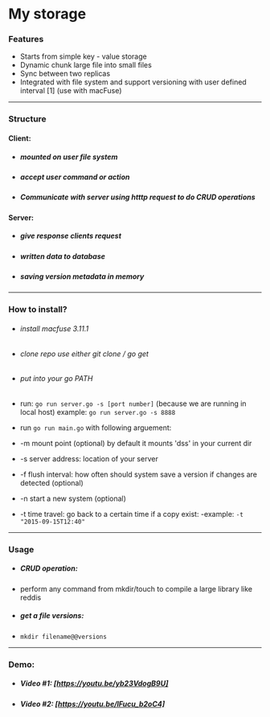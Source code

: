 # My storage

### Features

- Starts from simple key - value storage
- Dynamic chunk large file into small files
- Sync between two replicas
- Integrated with file system and support versioning with user defined interval [1] (use with macFuse)

<hr>

### Structure
 #### Client: 
  - ##### mounted on user file system 
  - ##### accept user command or action
  - ##### Communicate with server using htttp request to do CRUD operations

#### Server:
- ##### give response clients request
- ##### written data to database
- ##### saving version metadata in memory 

<hr>

### How to install? 

- ###### install macfuse 3.11.1
- ###### clone repo use either git clone / go get
- ###### put into your go PATH

- run:  ``go run server.go -s [port number]`` (because we are running in local host)
example: ``go run server.go -s 8888``

- run ``go run main.go`` with following arguement:
 - -m mount point (optional) by default it mounts 'dss' in your current dir
 - -s server address: location of your server
 - -f flush interval: how often should system save a version if changes are detected (optional)
 - -n start a new system (optional)
 - -t time travel: go back to a certain time if a copy exist:
 -example: ``-t "2015-09-15T12:40"``

<hr>

### Usage
- ##### CRUD operation:
 - perform any command from mkdir/touch to compile a large library like reddis

- ##### get a file versions:
 - ``mkdir filename@@versions``
 
 <hr>
 
### Demo:
- ##### Video #1: [https://youtu.be/yb23VdogB9U]
- ##### Video #2: [https://youtu.be/lFucu_b2oC4]




 


